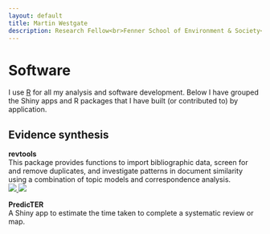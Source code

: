 ```yaml
---
layout: default
title: Martin Westgate
description: Research Fellow<br>Fenner School of Environment & Society<br>Australian National University
---
```

# Software
I use [R](https://cran.r-project.org) for all my analysis and software development. Below I have grouped the Shiny apps and R packages that I have built (or contributed to) by application.

## Evidence synthesis

**revtools**<br>
This package provides functions to import bibliographic data, screen for and remove duplicates, and investigate patterns in document similarity using a combination of topic models and correspondence analysis.
<br>
<a href="https://cran.r-project.org/package=revtools" title="CRAN::revtools">
  <img src="http://www.r-pkg.org/badges/version-last-release/revtools">
</a>
<a href="https://cran.r-project.org/package=revtools" title="CRAN::revtools">
  <img src="https://cranlogs.r-pkg.org/badges/grand-total/revtools">
</a>
<a href="https://revtools.net" title="Homepage" target="_blank" rel="noopener">
  <i class="fa fa-home fa-2x" style="color:#727272"></i>
</a>
<a href="https://github.com/mjwestgate/revtools"
  title="GitHub"
  target="_blank"
  rel="noopener">
  <i class="fa fa-github fa-2x" style="color:#727272"></i>
</a>
<a href="https://www.biorxiv.org/content/early/2018/02/12/262881"
  title="biorxiv"
  target="_blank"
  rel="noopener">
  <i class="ai ai-biorxiv ai-2x" style="color:#727272"></i>
</a>
<a href="/assets/docs/pubs/2018_Westgate_biorxiv.pdf"
  target="_blank"
  title="PDF">
  <i class="fa fa-file-pdf-o fa-2x" style="color:#727272"></i>
</a>

**PredicTER**<br>
A Shiny app to estimate the time taken to complete a systematic review or map.
<br>
<a href="https://predicter.org"
  title="Homepage"
  target="_blank"
  rel="noopener">
  <i class="fa fa-home fa-2x" style="color:#727272"></i>
</a>
<a href="https://github.com/mjwestgate/PredicTER"
  title="GitHub"
  target="_blank"
  rel="noopener">
  <i class="fa fa-github fa-2x" style="color:#727272"></i>
</a>
<a href="https://www.biorxiv.org/content/early/2018/04/20/303073"
  title="biorxiv"
  target="_blank"
  rel="noopener">
  <i class="ai ai-biorxiv ai-2x" style="color:#727272"></i>
</a>
<a href="/assets/docs/pubs/2018_Haddaway_biorxiv.pdf"
  target="_blank"
  title="PDF">
  <i class="fa fa-file-pdf-o fa-2x" style="color:#727272"></i>
</a>
